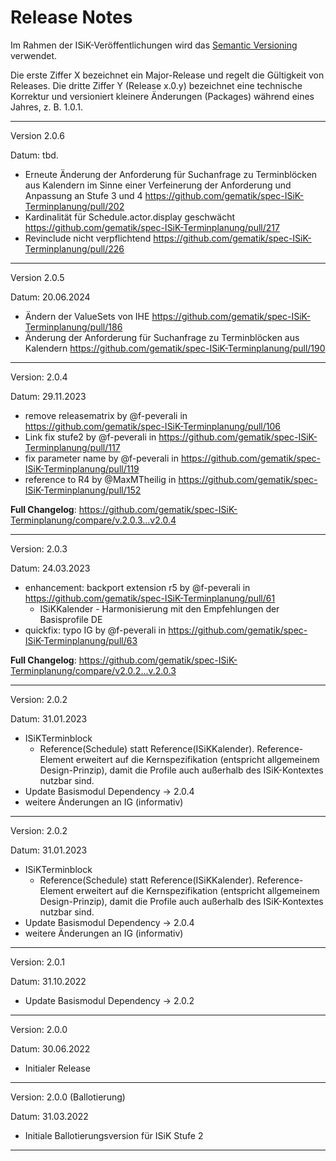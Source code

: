 # Release Notes

Im Rahmen der ISiK-Veröffentlichungen wird das [Semantic Versioning](https://semver.org/lang/de/) verwendet.

Die erste Ziffer X bezeichnet ein Major-Release und regelt die Gültigkeit von Releases. Die dritte Ziffer Y (Release x.0.y) bezeichnet eine technische Korrektur und versioniert kleinere Änderungen (Packages) während eines Jahres, z. B. 1.0.1.

----

Version 2.0.6

Datum: tbd.

* Erneute Änderung der Anforderung für Suchanfrage zu Terminblöcken aus Kalendern im Sinne einer Verfeinerung der Anforderung und Anpassung an Stufe 3 und 4 https://github.com/gematik/spec-ISiK-Terminplanung/pull/202
* Kardinalität für Schedule.actor.display geschwächt https://github.com/gematik/spec-ISiK-Terminplanung/pull/217
* Revinclude nicht verpflichtend https://github.com/gematik/spec-ISiK-Terminplanung/pull/226 

----

Version 2.0.5

Datum: 20.06.2024

* Ändern der ValueSets von IHE https://github.com/gematik/spec-ISiK-Terminplanung/pull/186
* Änderung der Anforderung für Suchanfrage zu Terminblöcken aus Kalendern https://github.com/gematik/spec-ISiK-Terminplanung/pull/190

----

Version: 2.0.4

Datum: 29.11.2023

* remove releasematrix by @f-peverali in https://github.com/gematik/spec-ISiK-Terminplanung/pull/106
* Link fix stufe2 by @f-peverali in https://github.com/gematik/spec-ISiK-Terminplanung/pull/117
* fix parameter name by @f-peverali in https://github.com/gematik/spec-ISiK-Terminplanung/pull/119
* reference to R4 by @MaxMTheilig in https://github.com/gematik/spec-ISiK-Terminplanung/pull/152


**Full Changelog**: https://github.com/gematik/spec-ISiK-Terminplanung/compare/v.2.0.3...v2.0.4

----


Version: 2.0.3

Datum: 24.03.2023

* enhancement: backport extension r5 by @f-peverali in https://github.com/gematik/spec-ISiK-Terminplanung/pull/61
  * ISiKKalender - Harmonisierung mit den Empfehlungen der Basisprofile DE
* quickfix: typo IG by @f-peverali in https://github.com/gematik/spec-ISiK-Terminplanung/pull/63


**Full Changelog**: https://github.com/gematik/spec-ISiK-Terminplanung/compare/v2.0.2...v.2.0.3

----
Version: 2.0.2

Datum: 31.01.2023

- ISiKTerminblock
  - Reference(Schedule) statt Reference(ISiKKalender). Reference-Element erweitert auf die Kernspezifikation (entspricht allgemeinem Design-Prinzip), damit die Profile auch außerhalb des ISiK-Kontextes nutzbar sind. 
- Update Basismodul Dependency -> 2.0.4
- weitere Änderungen an IG (informativ)

----
Version: 2.0.2

Datum: 31.01.2023

- ISiKTerminblock
  - Reference(Schedule) statt Reference(ISiKKalender). Reference-Element erweitert auf die Kernspezifikation (entspricht allgemeinem Design-Prinzip), damit die Profile auch außerhalb des ISiK-Kontextes nutzbar sind. 
- Update Basismodul Dependency -> 2.0.4
- weitere Änderungen an IG (informativ)

----
Version: 2.0.1

Datum: 31.10.2022

- Update Basismodul Dependency -> 2.0.2

----
Version: 2.0.0

Datum: 30.06.2022

- Initialer Release

----
Version: 2.0.0 (Ballotierung)

Datum: 31.03.2022
 - Initiale Ballotierungsversion für ISiK Stufe 2

----